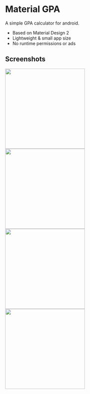 
# Material GPA
A simple GPA calculator for android.

* Based on Material Design 2
* Lightweight & small app size
* No runtime permissions or ads

## Screenshots

<img src="https://user-images.githubusercontent.com/111876286/219944865-3c81fdf3-a84f-40af-95f8-f3afa65781ff.png" width="256"/>
<img src="https://user-images.githubusercontent.com/111876286/219944868-7af2d1a5-9bfb-45f5-8878-cc4376113d89.png" width="256"/>
<img src="https://user-images.githubusercontent.com/111876286/219944869-e0901b3d-bc48-447e-bd21-f0045c339074.png" width="256"/>
<img src="https://user-images.githubusercontent.com/111876286/219944870-a16da707-f365-4ff8-a13b-8bff4881421a.png" width="256"/>
